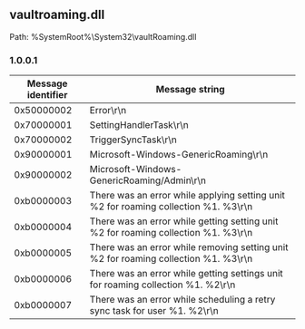 ## vaultroaming.dll

Path: %SystemRoot%\System32\vaultRoaming.dll

### 1.0.0.1

Message identifier | Message string
--- | ---
0x50000002 | Error\r\n
0x70000001 | SettingHandlerTask\r\n
0x70000002 | TriggerSyncTask\r\n
0x90000001 | Microsoft-Windows-GenericRoaming\r\n
0x90000002 | Microsoft-Windows-GenericRoaming/Admin\r\n
0xb0000003 | There was an error while applying setting unit %2 for roaming collection %1. %3\r\n
0xb0000004 | There was an error while getting setting unit %2 for roaming collection %1. %3\r\n
0xb0000005 | There was an error while removing setting unit %2 for roaming collection %1. %3\r\n
0xb0000006 | There was an error while getting settings unit for roaming collection %1. %2\r\n
0xb0000007 | There was an error while scheduling a retry sync task for user %1. %2\r\n
